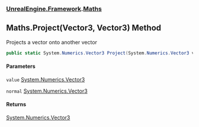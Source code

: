 ### [UnrealEngine.Framework](UnrealEngine_Framework.md 'UnrealEngine.Framework').[Maths](Maths.md 'UnrealEngine.Framework.Maths')
## Maths.Project(Vector3, Vector3) Method
Projects a vector onto another vector  
```csharp
public static System.Numerics.Vector3 Project(System.Numerics.Vector3 value, System.Numerics.Vector3 normal);
```
#### Parameters
<a name='UnrealEngine_Framework_Maths_Project(System_Numerics_Vector3_System_Numerics_Vector3)_value'></a>
`value` [System.Numerics.Vector3](https://docs.microsoft.com/en-us/dotnet/api/System.Numerics.Vector3 'System.Numerics.Vector3')  
  
<a name='UnrealEngine_Framework_Maths_Project(System_Numerics_Vector3_System_Numerics_Vector3)_normal'></a>
`normal` [System.Numerics.Vector3](https://docs.microsoft.com/en-us/dotnet/api/System.Numerics.Vector3 'System.Numerics.Vector3')  
  
#### Returns
[System.Numerics.Vector3](https://docs.microsoft.com/en-us/dotnet/api/System.Numerics.Vector3 'System.Numerics.Vector3')  
